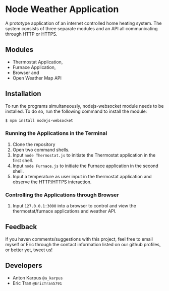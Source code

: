 # Node Weather Application

A prototype application of an internet controlled home heating system. The system consists of three separate modules and an API all communicating through HTTP or HTTPS.

## Modules
- Thermostat Application, 
- Furnace Application, 
- Browser and  
- Open Weather Map API

## Installation

To run the programs simultaneously, nodejs-websocket module needs to be installed. To do so, run the following command to install the module: 
``` sh
$ npm install nodejs-websocket
```
### Running the Applications in the Terminal

1. Clone the repository
2. Open two command shells.
3. Input ```node Thermostat.js``` to initiate the Thermostat application in the first shell.
4. Input ```node Furnace.js``` to initiate the Furnace application in the second shell.
5. Input a temperature as user input in the thermostat application and observe the HTTP/HTTPS interaction.

### Controlling the Applications through Browser

1. Input ```127.0.0.1:3000``` into a browser to control and view the thermostat/furnace applications and weather API.

## Feedback

If you haven comments/suggestions with this project, feel free to email myself or Eric through the contact information listed on our github profiles, or better yet, tweet us!

## Developers

- Anton Karpus ```@a_karpus```
- Eric Tran ```@EricTran5791```
